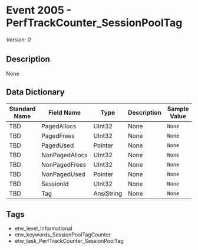 # Event 2005 - PerfTrackCounter_SessionPoolTag
###### Version: 0

## Description
None

## Data Dictionary
|Standard Name|Field Name|Type|Description|Sample Value|
|---|---|---|---|---|
|TBD|PagedAllocs|UInt32|None|`None`|
|TBD|PagedFrees|UInt32|None|`None`|
|TBD|PagedUsed|Pointer|None|`None`|
|TBD|NonPagedAllocs|UInt32|None|`None`|
|TBD|NonPagedFrees|UInt32|None|`None`|
|TBD|NonPagedUsed|Pointer|None|`None`|
|TBD|SessionId|UInt32|None|`None`|
|TBD|Tag|AnsiString|None|`None`|

## Tags
* etw_level_Informational
* etw_keywords_SessionPoolTagCounter
* etw_task_PerfTrackCounter_SessionPoolTag